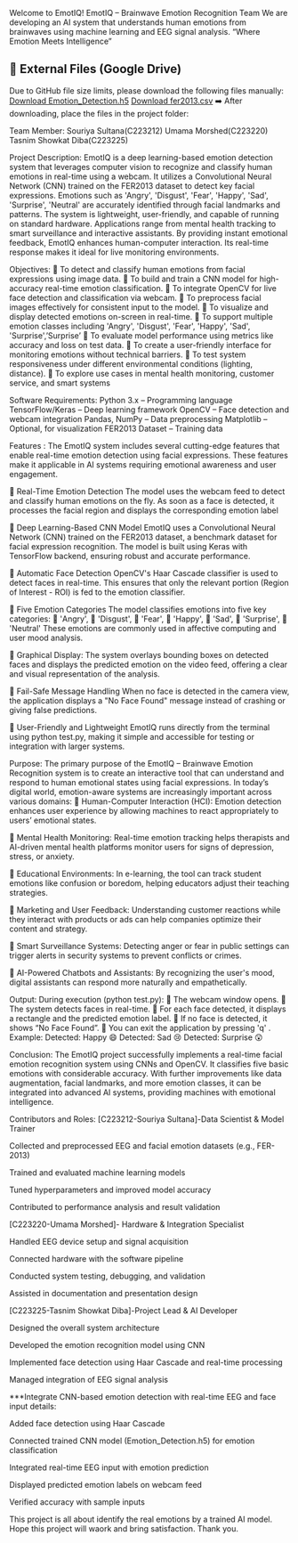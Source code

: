 Welcome to EmotIQ! 
EmotIQ – Brainwave Emotion Recognition Team 
We are developing an AI system that understands human emotions from brainwaves using machine learning and EEG signal analysis.
“Where Emotion Meets Intelligence”
## 🔗 External Files (Google Drive)

Due to GitHub file size limits, please download the following files manually:
[Download Emotion_Detection.h5](https://drive.google.com/file/d/1I_jukVYBF5CjJiKszI_7_J3MV6xjlb_O/view?usp=drive_link)
[Download fer2013.csv](https://drive.google.com/file/d/127d9TDp6zt7KsBIDEOAXOmgKVPoTk_NX/view?usp=drive_link)
➡️ After downloading, place the files in the project folder:

Team Member:
Souriya Sultana(C223212)
Umama Morshed(C223220)
Tasnim Showkat Diba(C223225)


Project Description:
EmotIQ is a deep learning-based emotion detection system that leverages computer vision to
recognize and classify human emotions in real-time using a webcam. It utilizes a Convolutional
Neural Network (CNN) trained on the FER2013 dataset to detect key facial expressions.
Emotions such as 'Angry', 'Disgust', 'Fear', 'Happy', 'Sad', 'Surprise', 'Neutral' are accurately
identified through facial landmarks and patterns.
The system is lightweight, user-friendly, and capable of running on standard hardware.
Applications range from mental health tracking to smart surveillance and interactive assistants.
By providing instant emotional feedback, EmotIQ enhances human-computer interaction.
Its real-time response makes it ideal for live monitoring environments.


Objectives:
 To detect and classify human emotions from facial expressions using image data.
 To build and train a CNN model for high-accuracy real-time emotion classification.
 To integrate OpenCV for live face detection and classification via webcam.
 To preprocess facial images effectively for consistent input to the model.
 To visualize and display detected emotions on-screen in real-time.
 To support multiple emotion classes including 'Angry', 'Disgust', 'Fear', 'Happy', 'Sad',
'Surprise',’Surprise’
 To evaluate model performance using metrics like accuracy and loss on test data.
 To create a user-friendly interface for monitoring emotions without technical barriers.
 To test system responsiveness under different environmental conditions (lighting,
distance).
 To explore use cases in mental health monitoring, customer service, and smart
systems

Software Requirements:
Python 3.x – Programming language
TensorFlow/Keras – Deep learning framework
OpenCV – Face detection and webcam integration
Pandas, NumPy – Data preprocessing
Matplotlib – Optional, for visualization
FER2013 Dataset – Training data


Features :
The EmotIQ system includes several cutting-edge features that enable real-time emotion
detection using facial expressions. These features make it applicable in AI systems requiring
emotional awareness and user engagement.

 Real-Time Emotion Detection
The model uses the webcam feed to detect and classify human emotions on the fly. As
soon as a face is detected, it processes the facial region and displays the corresponding
emotion label

 Deep Learning-Based CNN Model
EmotIQ uses a Convolutional Neural Network (CNN) trained on the FER2013 dataset,
a benchmark dataset for facial expression recognition. The model is built using Keras
with TensorFlow backend, ensuring robust and accurate performance.

 Automatic Face Detection
OpenCV's Haar Cascade classifier is used to detect faces in real-time. This ensures that
only the relevant portion (Region of Interest - ROI) is fed to the emotion classifier.

 Five Emotion Categories
The model classifies emotions into five key categories:
 'Angry',
 'Disgust',
 'Fear',
 'Happy',
 'Sad',
 'Surprise',
 'Neutral'
These emotions are commonly used in affective computing and user mood analysis.

 Graphical Display:
The system overlays bounding boxes on detected faces and displays the predicted
emotion on the video feed, offering a clear and visual representation of the analysis.

 Fail-Safe Message Handling
When no face is detected in the camera view, the application displays a "No Face
Found" message instead of crashing or giving false predictions.

 User-Friendly and Lightweight
EmotIQ runs directly from the terminal using python test.py, making it simple and
accessible for testing or integration with larger systems.


Purpose:
The primary purpose of the EmotIQ – Brainwave Emotion Recognition system is to create an
interactive tool that can understand and respond to human emotional states using facial
expressions. In today’s digital world, emotion-aware systems are increasingly important across
various domains:
 Human-Computer Interaction (HCI):
Emotion detection enhances user experience by allowing machines to react appropriately
to users’ emotional states.

 Mental Health Monitoring:
Real-time emotion tracking helps therapists and AI-driven mental health platforms
monitor users for signs of depression, stress, or anxiety.

 Educational Environments:
In e-learning, the tool can track student emotions like confusion or boredom, helping
educators adjust their teaching strategies.

 Marketing and User Feedback:
Understanding customer reactions while they interact with products or ads can help
companies optimize their content and strategy.

 Smart Surveillance Systems:
Detecting anger or fear in public settings can trigger alerts in security systems to prevent
conflicts or crimes.

 AI-Powered Chatbots and Assistants:
By recognizing the user's mood, digital assistants can respond more naturally and
empathetically.


Output:
During execution (python test.py):
 The webcam window opens.
 The system detects faces in real-time.
 For each face detected, it displays a rectangle and the predicted emotion label.
 If no face is detected, it shows “No Face Found”.
 You can exit the application by pressing 'q' .
Example:
Detected: Happy 😄
Detected: Sad 😢
Detected: Surprise 😲


Conclusion:
The EmotIQ project successfully implements a real-time facial emotion recognition system
using CNNs and OpenCV. It classifies five basic emotions with considerable accuracy. With
further improvements like data augmentation, facial landmarks, and more emotion classes, it
can be integrated into advanced AI systems, providing machines with emotional intelligence.


Contributors and Roles:
[C223212-Souriya Sultana]-Data Scientist & Model Trainer

Collected and preprocessed EEG and facial emotion datasets (e.g., FER-2013)

Trained and evaluated machine learning models

Tuned hyperparameters and improved model accuracy

Contributed to performance analysis and result validation

[C223220-Umama Morshed]- Hardware & Integration Specialist

Handled EEG device setup and signal acquisition

Connected hardware with the software pipeline

Conducted system testing, debugging, and validation

Assisted in documentation and presentation design

[C223225-Tasnim Showkat Diba]-Project Lead & AI Developer

Designed the overall system architecture

Developed the emotion recognition model using CNN

Implemented face detection using Haar Cascade and real-time processing

Managed integration of EEG signal analysis

 ***Integrate CNN-based emotion detection with real-time EEG and face input details:

  Added face detection using Haar Cascade

  Connected trained CNN model (Emotion_Detection.h5) for emotion classification

  Integrated real-time EEG input with emotion prediction

  Displayed predicted emotion labels on webcam feed

  Verified accuracy with sample inputs


This project is all about identify the real emotions by a trained AI model. Hope this project will waork and bring satisfaction.
Thank you.





